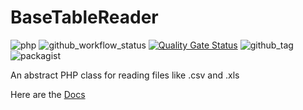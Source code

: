 # BaseTableReader

![php](https://img.shields.io/badge/php-%3E%3D%208.1-8892BF.svg)
![github_workflow_status](https://img.shields.io/github/actions/workflow/status/locr-company/php-base-table-reader/php-8.1.yml)
[![Quality Gate Status](https://sonarcloud.io/api/project_badges/measure?project=locr-company_php-base-table-reader&metric=alert_status)](https://sonarcloud.io/summary/new_code?id=locr-company_php-base-table-reader)
![github_tag](https://img.shields.io/github/v/tag/locr-company/php-base-table-reader)
![packagist](https://img.shields.io/packagist/v/locr-company/base-table-reader)

An abstract PHP class for reading files like .csv and .xls

Here are the [Docs](docs/phpdoc/markdown/index.md)